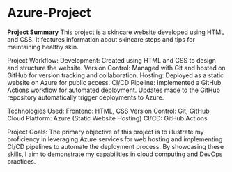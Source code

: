 # Azure-Project
**Project Summary**
This project is a skincare website developed using HTML and CSS. It features information about skincare steps and tips for maintaining healthy skin.

Project Workflow:
Development: Created using HTML and CSS to design and structure the website.
Version Control: Managed with Git and hosted on GitHub for version tracking and collaboration.
Hosting: Deployed as a static website on Azure for public access. 
CI/CD Pipeline: Implemented a GitHub Actions workflow for automated deployment. Updates made to the GitHub repository automatically trigger deployments to Azure.

Technologies Used:
Frontend: HTML, CSS
Version Control: Git, GitHub
Cloud Platform: Azure (Static Website Hosting)
CI/CD: GitHub Actions

Project Goals:
The primary objective of this project is to illustrate my proficiency in leveraging Azure services for web hosting and implementing CI/CD pipelines to automate the deployment process. By showcasing these skills, I aim to demonstrate my capabilities in cloud computing and DevOps practices.

